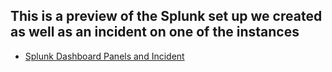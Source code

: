 ## This is a preview of the Splunk set up we created as well as an incident on one of the instances
- [Splunk Dashboard Panels and Incident](https://us05web.zoom.us/clips/share/sQwLZttBnu-2e3giGVLRj6KZv5vspNaUqtMlVzT-FIxasy3x_F2W7ZVz-vfr1t8ruADO4QPWyj7LKJa16tmZ53DXNQ.Hmpy3XRMLNblEZd0)
